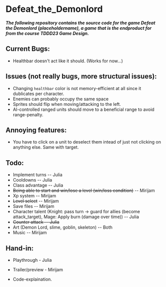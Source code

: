 # Defeat_the_Demonlord
***The following repository contains the source code for the game Defeat the Demonlord (placeholdername), a game that is the endproduct for from the course TDDD23 Game Design.***

## Current Bugs:
* Healthbar doesn't act like it should. (Works for now...)

## Issues (not really bugs, more structural issues):
* Changing `healthbar` color is not memory-efficient at all since it dublicates per character.
* Enemies can probably occupy the same space
* Sprites should flip when moving/attacking to the left.
* AI-controlled ranged units should move to a beneficial range to avoid range-penalty.

## Annoying features:
* You have to click on a unit to deselect them intead of just not clicking on anything else. Same with target.

## Todo:
* Implement turns -- Julia
* Cooldowns -- Julia
* Class advantage -- Julia
* <del>Being able to start and win/lose a level (win/loss condition)</del> -- Mirijam
* Xp system -- Mirijam
* <del>Level select</del> -- Mirijam
* Save files -- Mirijam
* Character talent (Knight: pass turn -> guard for allies (become attack_target), Mage: Apply burn (damage over time)) -- Julia
* <del>Counter attack -- Julia</del>
* Art (Demon Lord, slime, goblin, skeleton) -- Both
* Music -- Mirijam

## Hand-in:
* Playthrough - Julia
* Trailer/preview - Mirijam

* Code-explaination.
